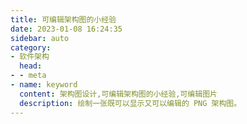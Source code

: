 ```yaml
---
title: 可编辑架构图的小经验
date: 2023-01-08 16:24:35
sidebar: auto
category:
- 软件架构
  head:
- - meta
- name: keyword
  content: 架构图设计,可编辑架构图的小经验,可编辑图片
  description: 绘制一张既可以显示又可以编辑的 PNG 架构图。
---
```


